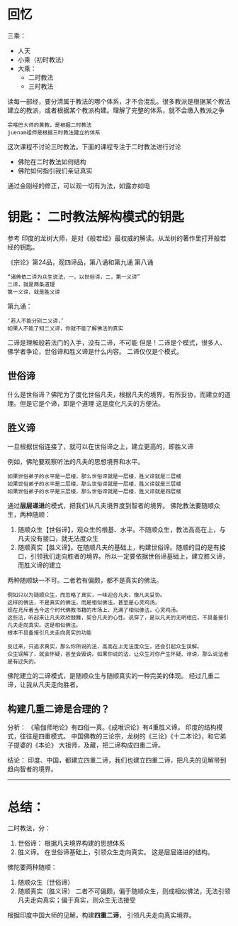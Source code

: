 # 回忆
三乘：
* 人天
* 小乘（初时教法）
* 大乘：
  * 二时教法
  * 三时教法
  
读每一部经，要分清属于教法的哪个体系，才不会混乱。很多教派是根据某个教法建立的教派，或者根据某个教派构建。理解了完整的体系，就不会缴入教派之争

```
宗喀巴大师的黄教，是根据二时教法
juenam祖师是根据三时教法建立的体系
```

这次课程不讨论三时教法。下面的课程专注于二时教法进行讨论
* 佛陀在二时教法如何结构
* 佛陀如何指引我们亲证真实

通过金刚经的修正，可以观一切有为法，如露亦如电

# 钥匙： 二时教法解构模式的钥匙
参考 印度的龙树大师，是对《般若经》最权威的解读。从龙树的著作里打开般若经的钥匙。

《宗论》第24品，观四谛品，第八诵和第九诵
第八诵
```
“诸佛依二谛为众生说法，一，以世俗谛，二，第一义谛”
二谛，就是两条道理
第一义谛，就是胜义谛
```

第九诵：
```
‘若人不能分别二义谛，’
如果人不能了知二义谛，你就不能了解佛法的真实
```

二谛是理解般若法门的入手，没有二谛，不可能
但是！二谛是个模式，很多人、佛学者争论，世俗谛和胜义谛是什么内容。
二谛仅仅是个模式。

## 世俗谛
什么是世俗谛？佛陀为了度化世俗凡夫，根据凡夫的境界，有所妥协，而建立的道理。但是它是个谛，即是个道理
这是度化凡夫的方便法。

## 胜义谛
一旦根据世俗连接了，就可以在世俗谛之上，建立更高的，即胜义谛

例如，佛陀要观察听法的凡夫的思想境界和水平。

```
如果世俗弟子的水平是一层楼，那么世俗谛就是一层楼，胜义谛就是二层楼
如果世俗弟子的水平是二层楼，那么世俗谛就是一层楼，胜义谛就是三层楼
如果世俗弟子的水平是三层楼，那么世俗谛就是一层楼，胜义谛就是四层楼
```

通过**层层递进**的模式，把我们从凡夫境界度到智者的境界。
佛陀教法要随顺众生，两种随顺：
1. 随顺众生【世俗谛】，观众生的根基、水平。不随顺众生，教法高高在上，与凡夫没有接口，就无法度众生
2. 随顺真实【胜义谛】。在随顺凡夫的基础上，构建世俗谛。随顺的目的是有接口，引领我们走向胜者的境界。所以一定要依据世俗谛基础上，建立胜义谛，而胜义谛的建立

两种随顺缺一不可。二者若有偏颇，都不是真实的佛法。
```
例如只以为随顺众生，而忽略了真实，一味迎合凡夫，像凡夫妥协。
这样的佛法，不是真实的佛法，而是相似佛法，甚至是心灵鸡汤。
现在充斥着当今这个时代佛教书籍的市场上，充满了相似佛法，心灵鸡汤。
这些法，听起来让凡夫欢欣鼓舞，契合凡夫的心性。说穿了，是以凡夫的无明相应，不具备接引凡夫走向真实。这是相似佛法。
根本不具备接引凡夫走向真实的功能
```

```
反过来，只追求真实，那么你所说的法，高高在上无法度众生，还会引起众生误解。
众生误解了，就会怀疑，甚至会毁谤。如果你说的法，让众生对你产生怀疑、诽谤，那么说法者是有过失的。
```

佛陀建立的二谛模式，是随顺众生与随顺真实的一种完美的体现。
经过几重二谛，让我从凡夫走向胜者。

## 构建几重二谛是合理的？
分析：
《瑜伽师地论》有四俗一真。《成唯识论》有4重胜义谛。
印度的结构模式，往往是四重模式。
中国佛教的三论宗，龙树的《三论》《十二本论》，和它弟子提婆的《本论》
大祖师，及藏，把二谛构成四重二谛。

结论： 印度、中国，都建立四重二谛，我们也建立四重二谛，把凡夫的见解带到趋向智者的境界。

***
# 总结：
二时教法，分：
1. 世俗谛： 根据凡夫境界构建的思想体系
2. 胜义谛。 在世俗谛基础上，引领众生走向真实。
这是层层递进的结构。

佛陀要两种随顺：
1. 随顺众生（世俗谛）
2. 随顺真实（胜义谛）
二者不可偏颇，偏于随顺众生，则成相似佛法，无法引领凡夫走向真实；偏于真实，则众生无法接受

根据印度中国大师的见解，构建**四重二谛**， 引领凡夫走向真实境界。
